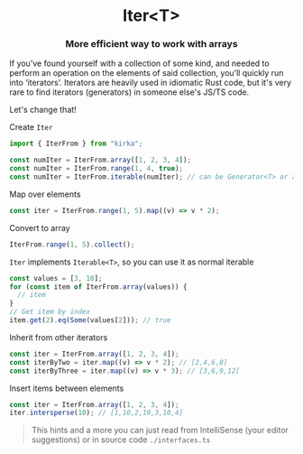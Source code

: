 <h1 align="center">Iter&lt;T&gt;</h1>
<h3 align="center">More efficient way to work with arrays</h3>

If you’ve found yourself with a collection of some kind, and needed to perform an operation on the elements of said collection, you’ll quickly run into ‘iterators’. Iterators are heavily used in idiomatic Rust code, but it's very rare to find iterators (generators) in someone else's JS/TS code.

Let's change that!

Create `Iter`

```ts
import { IterFrom } from "kirka";

const numIter = IterFrom.array([1, 2, 3, 4]);
const numIter = IterFrom.range(1, 4, true);
const numIter = IterFrom.iterable(numIter); // can be Generator<T> or anything that implements Iterable<T>
```

Map over elements

```ts
const iter = IterFrom.range(1, 5).map((v) => v * 2);
```

Convert to array

```ts
IterFrom.range(1, 5).collect();
```

`Iter` implements `Iterable<T>`, so you can use it as normal iterable

```ts
const values = [3, 10];
for (const item of IterFrom.array(values)) {
  // item
}
// Get item by index
item.get(2).eq(Some(values[2])); // true
```

Inherit from other iterators

```ts
const iter = IterFrom.array([1, 2, 3, 4]);
const iterByTwo = iter.map((v) => v * 2); // [2,4,6,8]
const iterByThree = iter.map((v) => v * 3); // [3,6,9,12]
```

Insert items between elements

```ts
const iter = IterFrom.array([1, 2, 3, 4]);
iter.intersperse(10); // [1,10,2,10,3,10,4]
```

> This hints and a more you can just read from IntelliSense (your editor suggestions)
> or in source code `./interfaces.ts`
